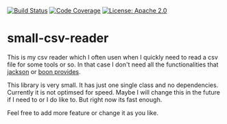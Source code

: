 [![Build Status](https://travis-ci.com/swagar/small-csv-reader.svg?branch=master)](https://travis-ci.com/swagar/small-csv-reader)
[![Code Coverage](https://codecov.io/github/swagar/small-csv-reader/coverage.svg)](https://codecov.io/gh/swagar/small-csv-reader)
[![License: Apache 2.0](https://img.shields.io/badge/License-Apache%202.0-blue.svg)](LICENSE.md)

# small-csv-reader

This is my csv reader which I often usen when I quickly need to read a csv file for some tools or so. In that case I don't need all the functionalities that [jackson](https://github.com/FasterXML/jackson-dataformats-text) or [boon provides](https://github.com/boonproject/boon). 

This library is very small. It has just one single class and no dependencies. Currently it is not optimsed for speed. Maybe I will change this in the future if I need to or I do like to. But right now its fast enough. 

Feel free to add more feature or change it as you like.
